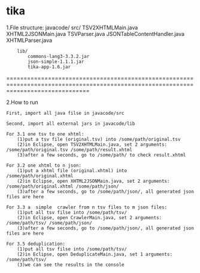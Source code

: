 tika
====
1.File  structure:
	javacode/
		src/
			TSV2XHTMLMain.java
			XHTML2JSONMain.java
			TSVParser.java
			JSONTableContentHandler.java
			XHTMLParser.java
			
		lib/
			commons-lang3-3.3.2.jar
			json-simple-1.1.1.jar
			tika-app-1.6.jar
====================================================================================================================================

2.How to run

	First, import all java filse in javacode/src
	
	Second, import all external jars in javacode/lib
	
	For 3.1 one tsv to one xhtml:
		(1)put a tsv file (original.tsv) into /some/path/original.tsv
		(2)in Eclipse, open TSV2XHTMLMain.java, set 2 arguments: /some/path/original.tsv /some/path/result.xhtml
		(3)after a few seconds, go to /some/path/ to check result.xhtml
		
	For 3.2 one xhtml to n json:
		(1)put a xhtml file (original.xhtml) into /some/path/original.xhtml
		(2)in Eclipse, open XHTML2JSONMain.java, set 2 arguments: /some/path/original.xhtml /some/path/json/
		(3)after a few seconds, go to /some/path/json/, all generated json files are here
		
	For 3.3 a  simple  crawler from n tsv files to m json files:
		(1)put all tsv filse into /some/path/tsv/
		(2)in Eclipse, open CrawlerMain.java, set 2 arguments: /some/path/tsv/ /some/path/json/
		(3)after a few seconds, go to /some/path/json/, all generated json files are here
		
	For 3.5 deduplication:
		(1)put all tsv filse into /some/path/tsv/
		(2)in Eclipse, open DeduplicateMain.java, set 1 arguments: /some/path/tsv/
		(3)we can see the results in the console
